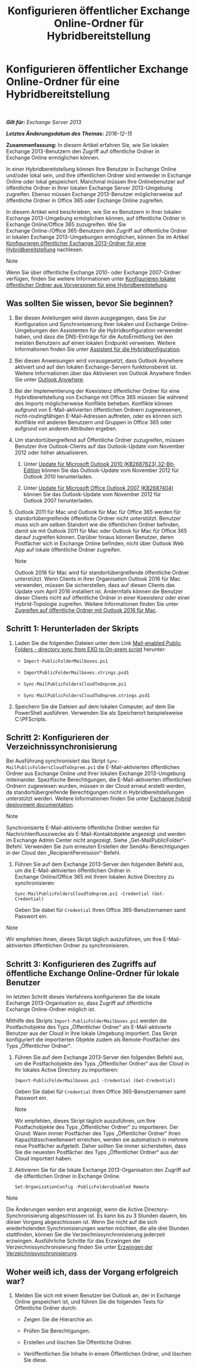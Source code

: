 ﻿---
title: 'Konfigurieren öffentlicher Exchange Online-Ordner für Hybridbereitstellung'
TOCTitle: Konfigurieren öffentlicher Exchange Online-Ordner für eine Hybridbereitstellung
ms:assetid: d979edb3-967b-4431-8beb-0c236bf7f56d
ms:mtpsurl: https://technet.microsoft.com/de-de/library/Mt729076(v=EXCHG.150)
ms:contentKeyID: 72778039
ms.date: 04/24/2018
mtps_version: v=EXCHG.150
ms.translationtype: HT
---

# Konfigurieren öffentlicher Exchange Online-Ordner für eine Hybridbereitstellung

 

_**Gilt für:** Exchange Server 2013_

_**Letztes Änderungsdatum des Themas:** 2016-12-15_

**Zusammenfassung:**  In diesem Artikel erfahren Sie, wie Sie lokalen Exchange 2013-Benutzern den Zugriff auf öffentliche Ordner in Exchange Online ermöglichen können.

In einer Hybridbereitstellung können Ihre Benutzer in Exchange Online und/oder lokal sein, und Ihre öffentlichen Ordner sind entweder in Exchange Online oder lokal gespeichert. Manchmal müssen Ihre Onlinebenutzer auf öffentliche Ordner in Ihrer lokalen Exchange Server 2013-Umgebung zugreifen. Ebenso müssen Exchange 2013-Benutzer möglicherweise auf öffentliche Ordner in Office 365 oder Exchange Online zugreifen.

In diesem Artikel wird beschrieben, wie Sie es Benutzern in Ihrer lokalen Exchange 2013-Umgebung ermöglichen können, auf öffentliche Ordner in Exchange Online/Office 365 zuzugreifen. Wie Sie Exchange Online-/Office 365-Benutzern den Zugriff auf öffentliche Ordner in lokalen Exchange 2013-Umgebungen ermöglichen, können Sie im Artikel [Konfigurieren öffentlicher Exchange 2013-Ordner für eine Hybridbereitstellung](configure-exchange-2013-public-folders-for-a-hybrid-deployment-exchange-2013-help.md) nachlesen.


> [!NOTE]
> Wenn Sie über öffentliche Exchange 2010- oder Exchange 2007-Ordner verfügen, finden Sie weitere Informationen unter <A href="configure-legacy-on-premises-public-folders-for-a-hybrid-deployment-exchange-2013-help.md">Konfigurieren lokaler öffentlicher Ordner aus Vorversionen für eine Hybridbereitstellung</A>.



## Was sollten Sie wissen, bevor Sie beginnen?

1.  Bei diesen Anleitungen wird davon ausgegangen, dass Sie zur Konfiguration und Synchronisierung Ihrer lokalen und Exchange Online-Umgebungen den Assistenten für die Hybridkonfiguration verwendet haben, und dass die DNS-Einträge für die AutoErmittlung bei den meisten Benutzern auf einen lokalen Endpunkt verweisen. Weitere Informationen finden Sie unter [Assistent für die Hybridkonfiguration](https://technet.microsoft.com/de-de/library/hh529921\(v=exchg.150\)).

2.  Bei diesen Anweisungen wird vorausgesetzt, dass Outlook Anywhere aktiviert und auf den lokalen Exchange-Servern funktionsbereit ist. Weitere Informationen über das Aktivieren von Outlook Anywhere finden Sie unter [Outlook Anywhere](outlook-anywhere-exchange-2013-help.md).

3.  Bei der Implementierung der Koexistenz öffentlicher Ordner für eine Hybridbereitstellung von Exchange mit Office 365 müssen Sie während des Imports möglicherweise Konflikte beheben. Konflikte können aufgrund von E-Mail-aktivierten öffentlichen Ordnern zugewiesenen, nicht-routingfähigen E-Mail-Adressen auftreten, oder es können sich Konflikte mit anderen Benutzern und Gruppen in Office 365 oder aufgrund von anderen Attributen ergeben.

4.  Um standortübergreifend auf Öffentliche Ordner zuzugreifen, müssen Benutzer ihre Outlook-Clients auf das Outlook-Update vom November 2012 oder höher aktualisieren.
    
    1.  Unter [Update für Microsoft Outlook 2010 (KB2687623) 32-Bit-Edition](https://www.microsoft.com/de-de/download/details.aspx?id=35702) können Sie das Outlook-Update vom November 2012 für Outlook 2010 herunterladen.
    
    2.  Unter [Update für Microsoft Office Outlook 2007 (KB2687404)](https://www.microsoft.com/de-de/download/details.aspx?id=35718) können Sie das Outlook-Update vom November 2012 für Outlook 2007 herunterladen.

5.  Outlook 2011 für Mac und Outlook für Mac für Office 365 werden für standortübergreifende öffentliche Ordner nicht unterstützt. Benutzer muss sich am selben Standort wie die öffentlichen Ordner befinden, damit sie mit Outlook 2011 für Mac oder Outlook für Mac für Office 365 darauf zugreifen können. Darüber hinaus können Benutzer, deren Postfächer sich in Exchange Online befinden, nicht über Outlook Web App auf lokale öffentliche Ordner zugreifen.
    

    > [!NOTE]
    > Outlook&nbsp;2016&nbsp;für&nbsp;Mac wird für standortübergreifende öffentliche Ordner unterstützt. Wenn Clients in Ihrer Organisation Outlook&nbsp;2016&nbsp;für&nbsp;Mac verwenden, müssen Sie sicherstellen, dass auf diesen Clients das Update vom April&nbsp;2016 installiert ist. Andernfalls können die Benutzer dieser Clients nicht auf öffentliche Ordner in einer Koexistenz oder einer Hybrid-Topologie zugreifen. Weitere Informationen finden Sie unter <A href="accessing-public-folders-with-outlook-2016-for-mac-exchange-2013-help.md">Zugreifen auf öffentliche Ordner mit Outlook&nbsp;2016&nbsp;für&nbsp;Mac</A>.



## Schritt 1: Herunterladen der Skripts

1.  Laden Sie die folgenden Dateien unter dem Link [Mail-enabled Public Folders - directory sync from EXO to On-prem script](https://go.microsoft.com/fwlink/p/?linkid=797795) herunter:
    
      - `Import-PublicFolderMailboxes.ps1`
    
      - `ImportPublicFolderMailboxes.strings.psd1`
    
      - `Sync-MailPublicFoldersCloudToOnprem.ps1`
    
      - `Sync-MailPublicFoldersCloudToOnprem.strings.psd1`

2.  Speichern Sie die Dateien auf dem lokalen Computer, auf dem Sie PowerShell ausführen. Verwenden Sie als Speicherort beispielsweise C:\\PFScripts.

## Schritt 2: Konfigurieren der Verzeichnissynchronisierung

Bei Ausführung synchronisiert das Skript `Sync-MailPublicFoldersCloudToOnprem.ps1` die E-Mail-aktivierten öffentlichen Ordner aus Exchange Online und Ihrer lokalen Exchange 2013-Umgebung miteinander. Spezifische Berechtigungen, die E-Mail-aktivierten öffentlichen Ordnern zugewiesen wurden, müssen in der Cloud erneut erstellt werden, da standortübergreifende Berechtigungen nicht in Hybridbereitstellungen unterstützt werden. Weitere Informationen finden Sie unter [Exchange hybrid deployment documentation](https://technet.microsoft.com/de-de/59e32000-4fcf-417f-a491-f1d8f9aeef9b\(exchg.150\)#doc).


> [!NOTE]
> Synchronisierte E-Mail-aktivierte öffentliche Ordner werden für Nachrichtenflusszwecke als E-Mail-Kontaktobjekte angezeigt und werden im Exchange Admin Center nicht angezeigt. Siehe „Get-MailPublicFolder“-Befehl. Verwenden Sie zum erneuten Erstellen der SendAs-Berechtigungen in der Cloud den „RecipientPermission“-Befehl.



1.  Führen Sie auf dem Exchange 2013-Server den folgenden Befehl aus, um die E-Mail-aktivierten öffentlichen Ordner in Exchange Online/Office 365 mit Ihrem lokalen Active Directory zu synchronisieren:
    
        Sync-MailPublicFoldersCloudToOnprem.ps1 -Credential (Get-Credential)
    
    Geben Sie dabei für `Credential` Ihren Office 365-Benutzernamen samt Passwort ein.


> [!NOTE]
> Wir empfehlen Ihnen, dieses Skript täglich auszuführen, um Ihre E-Mail-aktivierten öffentlichen Ordner zu synchronisieren.



## Schritt 3: Konfigurieren des Zugriffs auf öffentliche Exchange Online-Ordner für lokale Benutzer

Im letzten Schritt dieses Verfahrens konfigurieren Sie die lokale Exchange 2013-Organisation so, dass Zugriff auf öffentliche Exchange Online-Ordner möglich ist.

Mithilfe des Skripts `Import-PublicFolderMailboxes.ps1` werden die Postfachobjekte des Typs „Öffentlicher Ordner“ als E-Mail-aktivierte Benutzer aus der Cloud in Ihre lokale Umgebung importiert. Das Skript konfiguriert die importierten Objekte zudem als Remote-Postfächer des Typs „Öffentlicher Ordner“.

1.  Führen Sie auf dem Exchange 2013-Server den folgenden Befehl aus, um die Postfachobjekte des Typs „Öffentlicher Ordner“ aus der Cloud in Ihr lokales Active Directory zu importieren:
    
        Import-PublicFolderMailboxes.ps1 -Credential (Get-Credential)
    
    Geben Sie dabei für `Credential` Ihren Office 365-Benutzernamen samt Passwort ein.
    

    > [!NOTE]
    > Wir empfehlen, dieses Skript täglich auszuführen, um Ihre Postfachobjekte des Typs „Öffentlicher Ordner“ zu importieren. Der Grund: Wann immer Postfächer des Typs „Öffentlicher Ordner“ ihren Kapazitätsschwellenwert erreichen, werden sie automatisch in mehrere neue Postfächer aufgeteilt. Daher sollten Sie immer sicherstellen, dass Sie die neuesten Postfächer des Typs „Öffentlicher Ordner“ aus der Cloud importiert haben.



2.  Aktivieren Sie für die lokale Exchange 2013-Organisation den Zugriff auf die öffentlichen Ordner in Exchange Online.
    
        Set-OrganizationConfig -PublicFoldersEnabled Remote


> [!NOTE]
> Die Änderungen werden erst angezeigt, wenn die Active Directory-Synchronisierung abgeschlossen ist. Es kann bis zu 3&nbsp;Stunden dauern, bis dieser Vorgang abgeschlossen ist. Wenn Sie nicht auf die sich wiederholenden Synchronisierungen warten möchten, die alle drei Stunden stattfinden, können Sie die Verzeichnissynchronisierung jederzeit erzwingen. Ausführliche Schritte für das Erzwingen der Verzeichnissynchronisierung finden Sie unter <A href="http://technet.microsoft.com/de-de/library/jj151771.aspx">Erzwingen der Verzeichnissynchronisierung</A>.



## Woher weiß ich, dass der Vorgang erfolgreich war?

1.  Melden Sie sich mit einem Benutzer bei Outlook an, der in Exchange Online gespeichert ist, und führen Sie die folgenden Tests für Öffentliche Ordner durch:
    
      - Zeigen Sie die Hierarchie an.
    
      - Prüfen Sie Berechtigungen.
    
      - Erstellen und löschen Sie Öffentliche Ordner.
    
      - Veröffentlichen Sie Inhalte in einem Öffentlichen Ordner, und löschen Sie diese.


